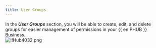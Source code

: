 ```yaml
---
title: User Groups
---
```

In the ***User Groups*** section, you will be able to create, edit, and delete groups for easier management of permissions in your {{ en.PHUB }} Business.  
![!!Hub4032.png](/img/en/hub/Hub4032.png) 
